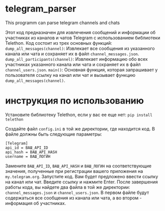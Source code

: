 # telegram_parser
This programm can parse telegram channels and chats 

Этот код предназначен для извлечения сообщений и информации об участниках из каналов и чатов Telegram с использованием библиотеки Telethon. Код состоит из трех основных функций:
`dump_all_messages(channel)`: Извлекает все сообщения из указанного канала или чата и сохраняет их в файл `channel_messages.json`.
`dump_all_participants(channel)`: Извлекает информацию обо всех участниках указанного канала или чата и сохраняет их в файл `channel_users.json`.
`main()`: Основная функция, которая запрашивает у пользователя ссылку на канал или чат и вызывает функцию `dump_all_messages(channel)`.

# инструкция по использованию
Установите библиотеку Telethon, если у вас ее еще нет:
`pip install telethon`

Создайте файл `config.ini` в той же директории, где находится код. В файле должны быть следующие параметры:
```
[Telegram]
api_id = ВАШ_API_ID
api_hash = ВАШ_API_HASH
username = ВАШ_ЛОГИН
```
Замените `ВАШ_API_ID`, `ВАШ_API_HASH` и `ВАШ_ЛОГИН` на соответствующие значения, полученные при регистрации вашего приложения на `my.telegram.org`.
Запустите код. Вам будет предложено ввести ссылку на канал или чат. Введите ссылку и нажмите Enter.
После завершения работы кода, вы найдете два файла в той же директории: `channel_messages.json` и `channel_users.json`. В первом файле будут содержаться все сообщения из канала или чата, а во втором - информация об участниках.
